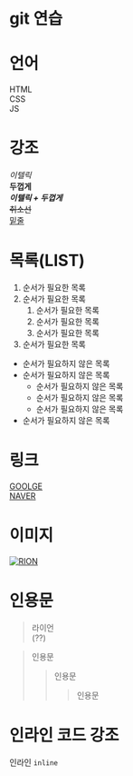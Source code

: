 # git 연습

# 언어

HTML  
CSS  
JS

# 강조

_이텔릭_  
**두껍게**  
**_이텔릭 + 두껍게_**  
~~취소선~~  
<u> 밑줄 </u>

# 목록(LIST)

1. 순서가 필요한 목록
1. 순서가 필요한 목록
   1. 순서가 필요한 목록
   1. 순서가 필요한 목록
   1. 순서가 필요한 목록
1. 순서가 필요한 목록

- 순서가 필요하지 않은 목록
- 순서가 필요하지 않은 목록
  - 순서가 필요하지 않은 목록
  - 순서가 필요하지 않은 목록
  - 순서가 필요하지 않은 목록
- 순서가 필요하지 않은 목록

# 링크

[GOOLGE](https://www.google.co.kr/)  
[NAVER](https://www.naver.com/ "네이버로 이동!")

# 이미지

[![RION](https://w.namu.la/s/9071d0575b6d14c0d6fc5832e26fe8ef0a298a1abb1d442cc3c865534ec5e949e8a2d195fe425ebb15f2f1f5b270e6b86979bd1e3fcb4e9d9432bdfbf4fb02a6ef1dadc3477ddb5e704cd37314ac39a1)](https://w.namu.la/s/9071d0575b6d14c0d6fc5832e26fe8ef0a298a1abb1d442cc3c865534ec5e949e8a2d195fe425ebb15f2f1f5b270e6b86979bd1e3fcb4e9d9432bdfbf4fb02a6ef1dadc3477ddb5e704cd37314ac39a1)

# 인용문

> 라이언  
> (??)

> 인용문
>
> > 인용문
> >
> > > 인용문

# 인라인 코드 강조

인라인 `inline`
